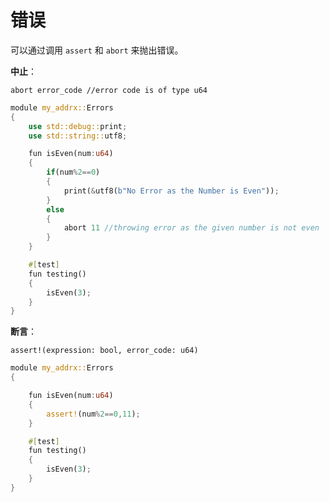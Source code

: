 # 错误

可以通过调用 `assert` 和 `abort` 来抛出错误。

**中止**：

`abort error_code //error code is of type u64`

```rust
module my_addrx::Errors
{
    use std::debug::print;
    use std::string::utf8;

    fun isEven(num:u64)
    {
        if(num%2==0)
        {    
            print(&utf8(b"No Error as the Number is Even"));
        }
        else    
        {    
            abort 11 //throwing error as the given number is not even
        }
    }

    #[test]
    fun testing()
    {
        isEven(3);
    }
}
```

**断言**：

`assert!(expression: bool, error_code: u64)`

```rust
module my_addrx::Errors
{

    fun isEven(num:u64)
    {
        assert!(num%2==0,11);
    }

    #[test]
    fun testing()
    {
        isEven(3);
    }
}
```
